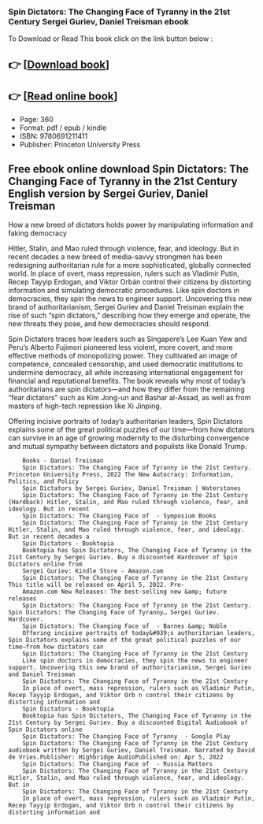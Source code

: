 ### Spin Dictators: The Changing Face of Tyranny in the 21st Century Sergei Guriev, Daniel Treisman ebook

To Download or Read This book click on the link button below :

## 👉  [**[Download book](http://get-pdfs.com/download.php?group=book&from=github.com&id=629367&lnk=1063 "Download book")**]

## 👉  [**[Read online book](http://get-pdfs.com/download.php?group=book&from=github.com&id=629367&lnk=1063 "Read online book")**]


* Page: 360
* Format: pdf / epub / kindle
* ISBN: 9780691211411
* Publisher: Princeton University Press



## Free ebook online download Spin Dictators: The Changing Face of Tyranny in the 21st Century English version by Sergei Guriev, Daniel Treisman



How a new breed of dictators holds power by manipulating information and faking democracy

 Hitler, Stalin, and Mao ruled through violence, fear, and ideology. But in recent decades a new breed of media-savvy strongmen has been redesigning authoritarian rule for a more sophisticated, globally connected world. In place of overt, mass repression, rulers such as Vladimir Putin, Recep Tayyip Erdogan, and Viktor Orbán control their citizens by distorting information and simulating democratic procedures. Like spin doctors in democracies, they spin the news to engineer support. Uncovering this new brand of authoritarianism, Sergei Guriev and Daniel Treisman explain the rise of such “spin dictators,” describing how they emerge and operate, the new threats they pose, and how democracies should respond.

Spin Dictators traces how leaders such as Singapore’s Lee Kuan Yew and Peru’s Alberto Fujimori pioneered less violent, more covert, and more effective methods of monopolizing power. They cultivated an image of competence, concealed censorship, and used democratic institutions to undermine democracy, all while increasing international engagement for financial and reputational benefits. The book reveals why most of today’s authoritarians are spin dictators—and how they differ from the remaining “fear dictators” such as Kim Jong-un and Bashar al-Assad, as well as from masters of high-tech repression like Xi Jinping.

 Offering incisive portraits of today’s authoritarian leaders, Spin Dictators explains some of the great political puzzles of our time—from how dictators can survive in an age of growing modernity to the disturbing convergence and mutual sympathy between dictators and populists like Donald Trump.


        Books - Daniel Treisman
        Spin Dictators: The Changing Face of Tyranny in the 21st Century. Princeton University Press, 2022 The New Autocracy: Information, Politics, and Policy 
        Spin Dictators by Sergei Guriev, Daniel Treisman | Waterstones
        Spin Dictators: The Changing Face of Tyranny in the 21st Century (Hardback) Hitler, Stalin, and Mao ruled through violence, fear, and ideology. But in recent 
        Spin Dictators: The Changing Face of  - Symposium Books
        Spin Dictators: The Changing Face of Tyranny in the 21st Century Hitler, Stalin, and Mao ruled through violence, fear, and ideology. But in recent decades a 
        Spin Dictators - Booktopia
        Booktopia has Spin Dictators, The Changing Face of Tyranny in the 21st Century by Sergei Guriev. Buy a discounted Hardcover of Spin Dictators online from 
        Sergei Guriev: Kindle Store - Amazon.com
        Spin Dictators: The Changing Face of Tyranny in the 21st Century This title will be released on April 5, 2022. Pre- 
        Amazon.com New Releases: The best-selling new &amp; future releases
        Spin Dictators: The Changing Face of Tyranny in the 21st Century. Spin Dictators: The Changing Face of Tyranny… Sergei Guriev. Hardcover.
        Spin Dictators: The Changing Face of  - Barnes &amp; Noble
        Offering incisive portraits of today&#039;s authoritarian leaders, Spin Dictators explains some of the great political puzzles of our time—from how dictators can 
        Spin Dictators: The Changing Face of Tyranny in the 21st Century
        Like spin doctors in democracies, they spin the news to engineer support. Uncovering this new brand of authoritarianism, Sergei Guriev and Daniel Treisman 
        Spin Dictators: The Changing Face of Tyranny in the 21st Century
        In place of overt, mass repression, rulers such as Vladimir Putin, Recep Tayyip Erdogan, and Viktor Orb n control their citizens by distorting information and 
        Spin Dictators - Booktopia
        Booktopia has Spin Dictators, The Changing Face of Tyranny in the 21st Century by Sergei Guriev. Buy a discounted Digital Audiobook of Spin Dictators online 
        Spin Dictators: The Changing Face of Tyranny  - Google Play
        Spin Dictators: The Changing Face of Tyranny in the 21st Century audiobook written by Sergei Guriev, Daniel Treisman. Narrated by David de Vries.Publisher: Highbridge AudioPublished on: Apr 5, 2022
        Spin Dictators: The Changing Face of  - Russia Matters
        Spin Dictators: The Changing Face of Tyranny in the 21st Century Hitler, Stalin, and Mao ruled through violence, fear, and ideology. But in 
        Spin Dictators: The Changing Face of Tyranny in the 21st Century
        In place of overt, mass repression, rulers such as Vladimir Putin, Recep Tayyip Erdogan, and Viktor Orb n control their citizens by distorting information and 
    




